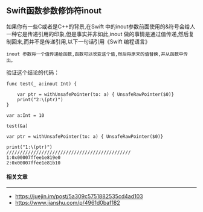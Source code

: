 ## Swift函数参数修饰符inout

如果你有一些C或者是C++的背景,在Swift 中的inout参数前面使用的&符号会给人一种它是传递引用的印象,但是事实并非如此,inout 做的事情是通过值传递,然后复制回来,而并不是传递引用,以下一句话引用《Swift 编程语言》

```````````
inout 参数将一个值传递给函数,函数可以改变这个值,然后将原来的值替换,并从函数中传出。
```````````

验证这个结论的代码：

`````
func test(_ a:inout Int) {
    
    var ptr = withUnsafePointer(to: a) { UnsafeRawPointer($0)}
    print("2:\(ptr)")
}

var a:Int = 10

test(&a)

var ptr = withUnsafePointer(to: a) { UnsafeRawPointer($0)}

print("1:\(ptr)")
//////////////////////////////////////////////
1:0x00007ffee1e819e0
2:0x00007ffee1e81b10
`````



#### 相关文章

----

- https://juejin.im/post/5a309c5751882535cd4ad103
- https://www.jianshu.com/p/4961d0baf182